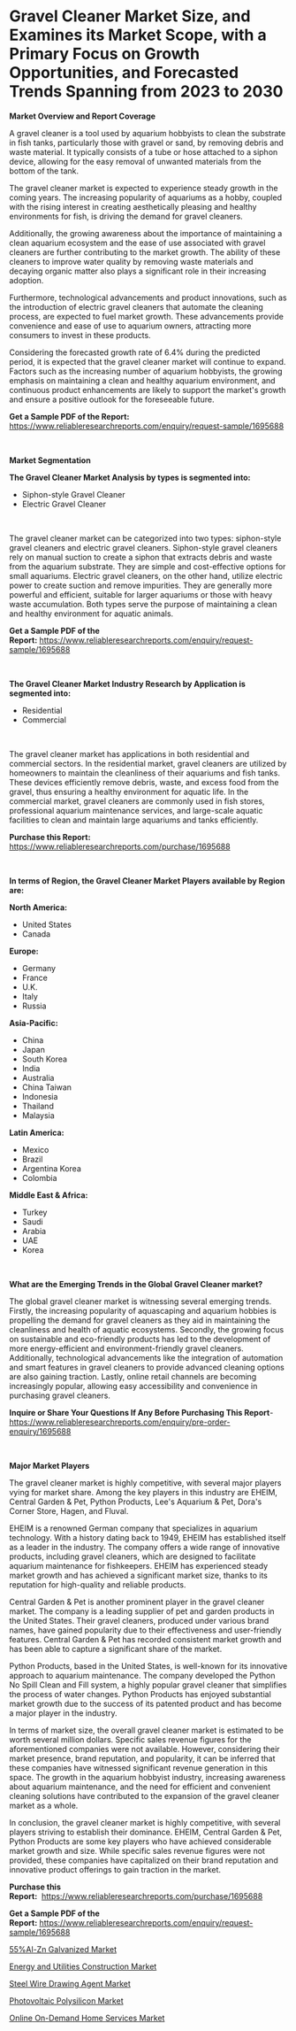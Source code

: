<p><h1>Gravel Cleaner Market Size, and Examines its Market Scope, with a Primary Focus on Growth Opportunities, and Forecasted Trends Spanning from 2023 to 2030</h1></p><p><strong>Market Overview and Report Coverage</strong></p>
<p><p>A gravel cleaner is a tool used by aquarium hobbyists to clean the substrate in fish tanks, particularly those with gravel or sand, by removing debris and waste material. It typically consists of a tube or hose attached to a siphon device, allowing for the easy removal of unwanted materials from the bottom of the tank.</p><p>The gravel cleaner market is expected to experience steady growth in the coming years. The increasing popularity of aquariums as a hobby, coupled with the rising interest in creating aesthetically pleasing and healthy environments for fish, is driving the demand for gravel cleaners.</p><p>Additionally, the growing awareness about the importance of maintaining a clean aquarium ecosystem and the ease of use associated with gravel cleaners are further contributing to the market growth. The ability of these cleaners to improve water quality by removing waste materials and decaying organic matter also plays a significant role in their increasing adoption.</p><p>Furthermore, technological advancements and product innovations, such as the introduction of electric gravel cleaners that automate the cleaning process, are expected to fuel market growth. These advancements provide convenience and ease of use to aquarium owners, attracting more consumers to invest in these products.</p><p>Considering the forecasted growth rate of 6.4% during the predicted period, it is expected that the gravel cleaner market will continue to expand. Factors such as the increasing number of aquarium hobbyists, the growing emphasis on maintaining a clean and healthy aquarium environment, and continuous product enhancements are likely to support the market's growth and ensure a positive outlook for the foreseeable future.</p></p>
<p><strong>Get a Sample PDF of the Report:</strong> <a href="https://www.reliableresearchreports.com/enquiry/request-sample/1695688">https://www.reliableresearchreports.com/enquiry/request-sample/1695688</a></p>
<p>&nbsp;</p>
<p><strong>Market Segmentation</strong></p>
<p><strong>The Gravel Cleaner Market Analysis by types is segmented into:</strong></p>
<p><ul><li>Siphon-style Gravel Cleaner</li><li>Electric Gravel Cleaner</li></ul></p>
<p>&nbsp;</p>
<p><p>The gravel cleaner market can be categorized into two types: siphon-style gravel cleaners and electric gravel cleaners. Siphon-style gravel cleaners rely on manual suction to create a siphon that extracts debris and waste from the aquarium substrate. They are simple and cost-effective options for small aquariums. Electric gravel cleaners, on the other hand, utilize electric power to create suction and remove impurities. They are generally more powerful and efficient, suitable for larger aquariums or those with heavy waste accumulation. Both types serve the purpose of maintaining a clean and healthy environment for aquatic animals.</p></p>
<p><strong>Get a Sample PDF of the Report:</strong>&nbsp;<a href="https://www.reliableresearchreports.com/enquiry/request-sample/1695688">https://www.reliableresearchreports.com/enquiry/request-sample/1695688</a></p>
<p>&nbsp;</p>
<p><strong>The Gravel Cleaner Market Industry Research by Application is segmented into:</strong></p>
<p><ul><li>Residential</li><li>Commercial</li></ul></p>
<p>&nbsp;</p>
<p><p>The gravel cleaner market has applications in both residential and commercial sectors. In the residential market, gravel cleaners are utilized by homeowners to maintain the cleanliness of their aquariums and fish tanks. These devices efficiently remove debris, waste, and excess food from the gravel, thus ensuring a healthy environment for aquatic life. In the commercial market, gravel cleaners are commonly used in fish stores, professional aquarium maintenance services, and large-scale aquatic facilities to clean and maintain large aquariums and tanks efficiently.</p></p>
<p><strong>Purchase this Report:</strong>&nbsp; <a href="https://www.reliableresearchreports.com/purchase/1695688">https://www.reliableresearchreports.com/purchase/1695688</a></p>
<p>&nbsp;</p>
<p><strong>In terms of Region, the Gravel Cleaner Market Players available by Region are:</strong></p>
<p>
    <p> <strong> North America: </strong>
        <ul>
            <li>United States</li>
            <li>Canada</li>
        </ul>
        </p> 
    <p> <strong> Europe: </strong>
        <ul>
            <li>Germany</li>
            <li>France</li>
            <li>U.K.</li>
            <li>Italy</li>
            <li>Russia</li>
        </ul>
        </p> 
    <p> <strong> Asia-Pacific: </strong>
        <ul>
            <li>China</li>
            <li>Japan</li>
            <li>South Korea</li>
            <li>India</li>
            <li>Australia</li>
            <li>China Taiwan</li>
            <li>Indonesia</li>
            <li>Thailand</li>
            <li>Malaysia</li>
        </ul>
        </p> 
    <p> <strong> Latin America: </strong>
        <ul>
            <li>Mexico</li>
            <li>Brazil</li>
            <li>Argentina Korea</li>
            <li>Colombia</li>
        </ul>
        </p> 
    <p> <strong> Middle East & Africa: </strong>
        <ul>
            <li>Turkey</li>
            <li>Saudi</li>
            <li>Arabia</li>
            <li>UAE</li>
            <li>Korea</li>
        </ul>
    </p>
    </p>
<p>&nbsp;</p>
<p><strong>What are the Emerging Trends in the Global Gravel Cleaner market?</strong></p>
<p><p>The global gravel cleaner market is witnessing several emerging trends. Firstly, the increasing popularity of aquascaping and aquarium hobbies is propelling the demand for gravel cleaners as they aid in maintaining the cleanliness and health of aquatic ecosystems. Secondly, the growing focus on sustainable and eco-friendly products has led to the development of more energy-efficient and environment-friendly gravel cleaners. Additionally, technological advancements like the integration of automation and smart features in gravel cleaners to provide advanced cleaning options are also gaining traction. Lastly, online retail channels are becoming increasingly popular, allowing easy accessibility and convenience in purchasing gravel cleaners.</p></p>
<p><strong>Inquire or Share Your Questions If Any Before Purchasing This Report</strong>- <a href="https://www.reliableresearchreports.com/enquiry/pre-order-enquiry/1695688">https://www.reliableresearchreports.com/enquiry/pre-order-enquiry/1695688</a></p>
<p>&nbsp;</p>
<p><strong>Major Market Players</strong></p>
<p><p>The gravel cleaner market is highly competitive, with several major players vying for market share. Among the key players in this industry are EHEIM, Central Garden & Pet, Python Products, Lee's Aquarium & Pet, Dora's Corner Store, Hagen, and Fluval.</p><p>EHEIM is a renowned German company that specializes in aquarium technology. With a history dating back to 1949, EHEIM has established itself as a leader in the industry. The company offers a wide range of innovative products, including gravel cleaners, which are designed to facilitate aquarium maintenance for fishkeepers. EHEIM has experienced steady market growth and has achieved a significant market size, thanks to its reputation for high-quality and reliable products.</p><p>Central Garden & Pet is another prominent player in the gravel cleaner market. The company is a leading supplier of pet and garden products in the United States. Their gravel cleaners, produced under various brand names, have gained popularity due to their effectiveness and user-friendly features. Central Garden & Pet has recorded consistent market growth and has been able to capture a significant share of the market.</p><p>Python Products, based in the United States, is well-known for its innovative approach to aquarium maintenance. The company developed the Python No Spill Clean and Fill system, a highly popular gravel cleaner that simplifies the process of water changes. Python Products has enjoyed substantial market growth due to the success of its patented product and has become a major player in the industry.</p><p>In terms of market size, the overall gravel cleaner market is estimated to be worth several million dollars. Specific sales revenue figures for the aforementioned companies were not available. However, considering their market presence, brand reputation, and popularity, it can be inferred that these companies have witnessed significant revenue generation in this space. The growth in the aquarium hobbyist industry, increasing awareness about aquarium maintenance, and the need for efficient and convenient cleaning solutions have contributed to the expansion of the gravel cleaner market as a whole.</p><p>In conclusion, the gravel cleaner market is highly competitive, with several players striving to establish their dominance. EHEIM, Central Garden & Pet, Python Products are some key players who have achieved considerable market growth and size. While specific sales revenue figures were not provided, these companies have capitalized on their brand reputation and innovative product offerings to gain traction in the market.</p></p>
<p><strong>Purchase this Report:</strong>&nbsp;&nbsp;<a href="https://www.reliableresearchreports.com/purchase/1695688">https://www.reliableresearchreports.com/purchase/1695688</a></p>
<p></p>
<p><strong>Get a Sample PDF of the Report:</strong>&nbsp;<a href="https://www.reliableresearchreports.com/enquiry/request-sample/1695688">https://www.reliableresearchreports.com/enquiry/request-sample/1695688</a></p>
<p><p><a href="https://www.linkedin.com/pulse/55al-zn-galvanized-market-size-2023-2030-global-industrial-xz0de/">55%Al-Zn Galvanized Market</a></p><p><a href="https://www.linkedin.com/pulse/energy-utilities-construction-market-size-2023-2030-agafe/">Energy and Utilities Construction Market</a></p><p><a href="https://medium.com/@patriciaday39/steel-wire-drawing-agent-market-insight-market-trends-growth-forecasted-from-2023-to-2030-5299f33c3a2b">Steel Wire Drawing Agent Market</a></p><p><a href="https://medium.com/@angelageorge32/photovoltaic-polysilicon-market-trends-and-market-analysis-forecasted-for-period-2023-2030-8a85319d62e2">Photovoltaic Polysilicon Market</a></p><p><a href="https://www.linkedin.com/pulse/online-on-demand-home-services-market-size-share-amp-trends-xvkne/">Online On-Demand Home Services Market</a></p></p>